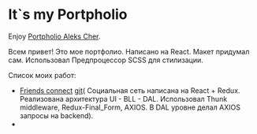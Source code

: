 # It`s my Portpholio

Enjoy [Portpholio Aleks Cher](https://alekscher1993.github.io/portpholio/).

Всем привет! Это мое портфолио. Написано на React. Макет придумал сам. Использовал Предпроцессор SCSS для стилизации. 

Список моих работ:
- [Friends connect](https://alekscher1993.github.io/demo-social-app/#/profile) [git](https://github.com/AleksCher1993/demo-social-app)( Социальная сеть написана на React + Redux. Реализована архитектура UI - BLL - DAL. Использовал Thunk middleware, Redux-Final_Form, AXIOS. В DAL уровне делал AXIOS запросы на backend).
- 
